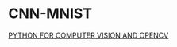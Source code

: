 # CNN-MNIST
[PYTHON FOR COMPUTER VISION AND OPENCV](https://www.udemy.com/course/python-for-computer-vision-with-opencv-and-deep-learning/learn/lecture/12257914#questions)
